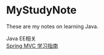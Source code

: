 # MyStudyNote
These are my notes on learning Java.


Java EE相关  
[Spring MVC 学习指南](SpringMVCLearning)

